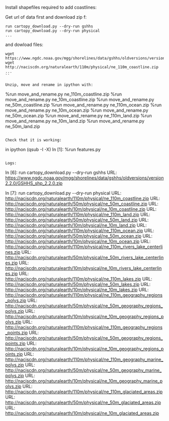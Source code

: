 
Install shapefiles required to add coastlines:

Get url of data first and download zip f:
```
run cartopy_download.py --dry-run gshhs 
run cartopy_download.py --dry-run physical
...
```
and dowload files:
```
wget https://www.ngdc.noaa.gov/mgg/shorelines/data/gshhs/oldversions/version2.2.0/GSHHS_shp_2.2.0.zip
wget http://naciscdn.org/naturalearth/110m/physical/ne_110m_coastline.zip
...
``

Unzip, move and rename in ipython with:

```
%run move_and_rename.py  ne_110m_coastline.zip
%run move_and_rename.py  ne_10m_coastline.zip
%run move_and_rename.py  ne_50m_coastline.zip
%run move_and_rename.py  ne_110m_ocean.zip
%run move_and_rename.py  ne_10m_ocean.zip
%run move_and_rename.py  ne_50m_ocean.zip
%run move_and_rename.py  ne_110m_land.zip
%run move_and_rename.py  ne_10m_land.zip
%run move_and_rename.py  ne_50m_land.zip
```

Check that it is working:
``` 
in ipython (qsub -I -X)
In [1]: %run features.py
```

Logs:

```
In [6]: run cartopy_download.py --dry-run gshhs
URL: https://www.ngdc.noaa.gov/mgg/shorelines/data/gshhs/oldversions/version2.2.0/GSHHS_shp_2.2.0.zip

In [7]: run cartopy_download.py --dry-run physical
URL: http://naciscdn.org/naturalearth/110m/physical/ne_110m_coastline.zip
URL: http://naciscdn.org/naturalearth/50m/physical/ne_50m_coastline.zip
URL: http://naciscdn.org/naturalearth/10m/physical/ne_10m_coastline.zip
URL: http://naciscdn.org/naturalearth/110m/physical/ne_110m_land.zip
URL: http://naciscdn.org/naturalearth/50m/physical/ne_50m_land.zip
URL: http://naciscdn.org/naturalearth/10m/physical/ne_10m_land.zip
URL: http://naciscdn.org/naturalearth/110m/physical/ne_110m_ocean.zip
URL: http://naciscdn.org/naturalearth/50m/physical/ne_50m_ocean.zip
URL: http://naciscdn.org/naturalearth/10m/physical/ne_10m_ocean.zip
URL: http://naciscdn.org/naturalearth/110m/physical/ne_110m_rivers_lake_centerlines.zip
URL: http://naciscdn.org/naturalearth/50m/physical/ne_50m_rivers_lake_centerlines.zip
URL: http://naciscdn.org/naturalearth/10m/physical/ne_10m_rivers_lake_centerlines.zip
URL: http://naciscdn.org/naturalearth/110m/physical/ne_110m_lakes.zip
URL: http://naciscdn.org/naturalearth/50m/physical/ne_50m_lakes.zip
URL: http://naciscdn.org/naturalearth/10m/physical/ne_10m_lakes.zip
URL: http://naciscdn.org/naturalearth/110m/physical/ne_110m_geography_regions_polys.zip
URL: http://naciscdn.org/naturalearth/50m/physical/ne_50m_geography_regions_polys.zip
URL: http://naciscdn.org/naturalearth/10m/physical/ne_10m_geography_regions_polys.zip
URL: http://naciscdn.org/naturalearth/110m/physical/ne_110m_geography_regions_points.zip
URL: http://naciscdn.org/naturalearth/50m/physical/ne_50m_geography_regions_points.zip
URL: http://naciscdn.org/naturalearth/10m/physical/ne_10m_geography_regions_points.zip
URL: http://naciscdn.org/naturalearth/110m/physical/ne_110m_geography_marine_polys.zip
URL: http://naciscdn.org/naturalearth/50m/physical/ne_50m_geography_marine_polys.zip
URL: http://naciscdn.org/naturalearth/10m/physical/ne_10m_geography_marine_polys.zip
URL: http://naciscdn.org/naturalearth/110m/physical/ne_110m_glaciated_areas.zip
URL: http://naciscdn.org/naturalearth/50m/physical/ne_50m_glaciated_areas.zip
URL: http://naciscdn.org/naturalearth/10m/physical/ne_10m_glaciated_areas.zip
```

